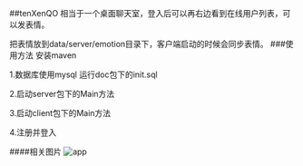 ##tenXenQO
相当于一个桌面聊天室，登入后可以再右边看到在线用户列表，可以发表情。

把表情放到data/server/emotion目录下，客户端启动的时候会同步表情。
###使用方法
安装maven

1.数据库使用mysql 运行doc包下的init.sql

2.启动server包下的Main方法

3.启动client包下的Main方法

4.注册并登入

####相关图片
![app](http://odskyj8je.bkt.clouddn.com/QQ%E5%9B%BE%E7%89%8720161105000731.png)
